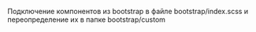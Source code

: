 Подключение компонентов из bootstrap в файле bootstrap/index.scss и переопределение их в папке bootstrap/custom
